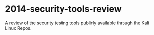 2014-security-tools-review
==========================

A review of the security testing tools publicly available through the Kali Linux Repos. 
